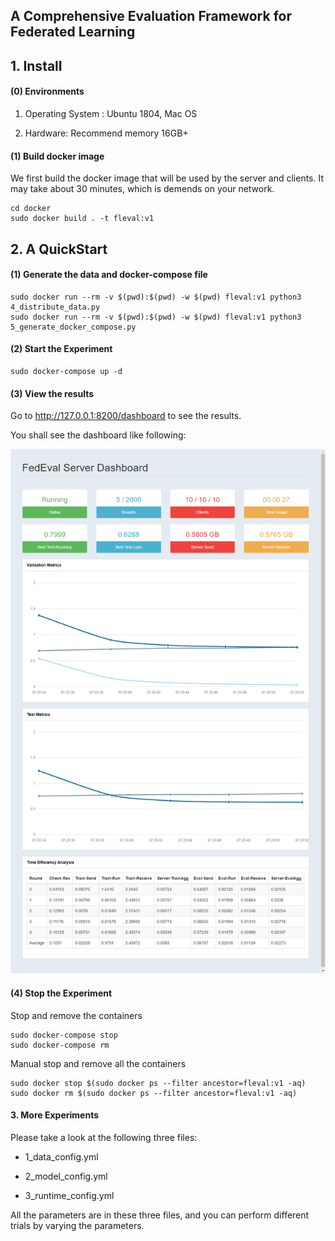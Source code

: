 ## A Comprehensive Evaluation Framework for Federated Learning

## 1. Install 

#### (0) Environments

1. Operating System : Ubuntu 1804, Mac OS

2. Hardware: Recommend memory 16GB+

#### (1) Build docker image

We first build the docker image that will be used by the server and clients. It may take about 30 minutes, which is demends on your network.

```shell script
cd docker
sudo docker build . -t fleval:v1
```

## 2. A QuickStart

#### (1) Generate the data and docker-compose file

```shell script
sudo docker run --rm -v $(pwd):$(pwd) -w $(pwd) fleval:v1 python3 4_distribute_data.py
sudo docker run --rm -v $(pwd):$(pwd) -w $(pwd) fleval:v1 python3 5_generate_docker_compose.py
```

#### (2) Start the Experiment

```shell script
sudo docker-compose up -d
```

#### (3) View the results

Go to http://127.0.0.1:8200/dashboard to see the results.

You shall see the dashboard like following:

<img src="dashboard.png">

#### (4) Stop the Experiment

Stop and remove the containers

```shell script
sudo docker-compose stop
sudo docker-compose rm
```

Manual stop and remove all the containers

```shell script
sudo docker stop $(sudo docker ps --filter ancestor=fleval:v1 -aq)
sudo docker rm $(sudo docker ps --filter ancestor=fleval:v1 -aq)
```

#### 3. More Experiments

Please take a look at the following three files:

- 1_data_config.yml

- 2_model_config.yml

- 3_runtime_config.yml

All the parameters are in these three files, and you can perform different trials by varying the parameters.